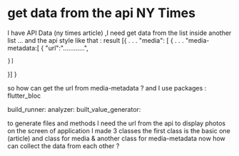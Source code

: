 
# get data from the api NY Times

I have API Data (ny times article) ,I need get data from the list inside another list ... and the api style like that :
result [{
.
.
.
"media": [
      {
.
.
.
"media-metadata:[
   {
    "url":"............",

    }]
  }] 
}

so how can get the url from media-metadata ?
and I use packages :
flutter_bloc

build_runner:
analyzer:
built_value_generator:

to generate files and methods
I need the url from the api to display photos on the screen of application
I made 3 classes the first class is the basic one (article) and class for media & another class for media-metadata now how can collect the data from each other ?

        